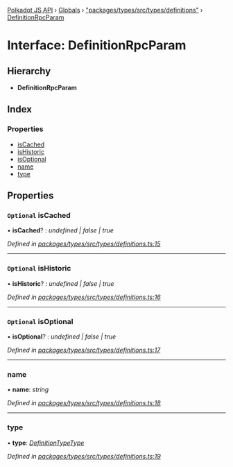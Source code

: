 [Polkadot JS API](../README.md) › [Globals](../globals.md) › ["packages/types/src/types/definitions"](../modules/_packages_types_src_types_definitions_.md) › [DefinitionRpcParam](_packages_types_src_types_definitions_.definitionrpcparam.md)

# Interface: DefinitionRpcParam

## Hierarchy

* **DefinitionRpcParam**

## Index

### Properties

* [isCached](_packages_types_src_types_definitions_.definitionrpcparam.md#optional-iscached)
* [isHistoric](_packages_types_src_types_definitions_.definitionrpcparam.md#optional-ishistoric)
* [isOptional](_packages_types_src_types_definitions_.definitionrpcparam.md#optional-isoptional)
* [name](_packages_types_src_types_definitions_.definitionrpcparam.md#name)
* [type](_packages_types_src_types_definitions_.definitionrpcparam.md#type)

## Properties

### `Optional` isCached

• **isCached**? : *undefined | false | true*

*Defined in [packages/types/src/types/definitions.ts:15](https://github.com/polkadot-js/api/blob/9f4007bd4/packages/types/src/types/definitions.ts#L15)*

___

### `Optional` isHistoric

• **isHistoric**? : *undefined | false | true*

*Defined in [packages/types/src/types/definitions.ts:16](https://github.com/polkadot-js/api/blob/9f4007bd4/packages/types/src/types/definitions.ts#L16)*

___

### `Optional` isOptional

• **isOptional**? : *undefined | false | true*

*Defined in [packages/types/src/types/definitions.ts:17](https://github.com/polkadot-js/api/blob/9f4007bd4/packages/types/src/types/definitions.ts#L17)*

___

###  name

• **name**: *string*

*Defined in [packages/types/src/types/definitions.ts:18](https://github.com/polkadot-js/api/blob/9f4007bd4/packages/types/src/types/definitions.ts#L18)*

___

###  type

• **type**: *[DefinitionTypeType](../modules/_packages_types_src_types_definitions_.md#definitiontypetype)*

*Defined in [packages/types/src/types/definitions.ts:19](https://github.com/polkadot-js/api/blob/9f4007bd4/packages/types/src/types/definitions.ts#L19)*
